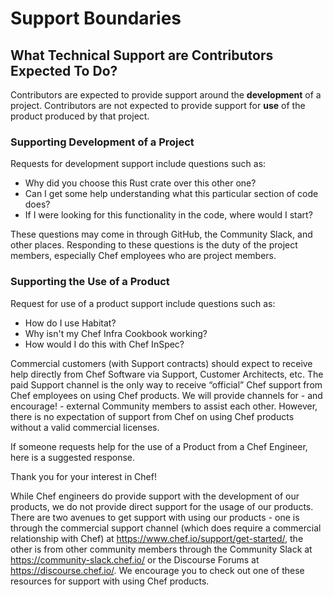 # Support Boundaries

## What Technical Support are Contributors Expected To Do?

Contributors are expected to provide support around the **development** of a project. Contributors are not expected to provide support for **use** of the product produced by that project.

### Supporting Development of a Project

Requests for development support include questions such as:

- Why did you choose this Rust crate over this other one?
- Can I get some help understanding what this particular section of code does?
- If I were looking for this functionality in the code, where would I start?

These questions may come in through GitHub, the Community Slack, and other places. Responding to these questions is the duty of the project members, especially Chef employees who are project members.

### Supporting the Use of a Product

Request for use of a product support include questions such as:

- How do I use Habitat?
- Why isn't my Chef Infra Cookbook working?
- How would I do this with Chef InSpec?

Commercial customers (with Support contracts) should expect to receive help directly from Chef Software via Support, Customer Architects, etc. The paid Support channel is the only way to receive “official” Chef support from Chef employees on using Chef products. We will provide channels for - and encourage! - external Community members to assist each other. However, there is no expectation of support from Chef on using Chef products without a valid commercial licenses.

If someone requests help for the use of a Product from a Chef Engineer, here is a suggested response.

Thank you for your interest in Chef!

While Chef engineers do provide support with the development of our products, we do not provide direct support for the usage of our products. There are two avenues to get support with using our products - one is through the commercial support channel (which does require a commercial relationship with Chef) at <https://www.chef.io/support/get-started/>, the other is from other community members through the Community Slack at  <https://community-slack.chef.io/> or the Discourse Forums at <https://discourse.chef.io/>. We encourage you to check out one of these resources for support with using Chef products.
